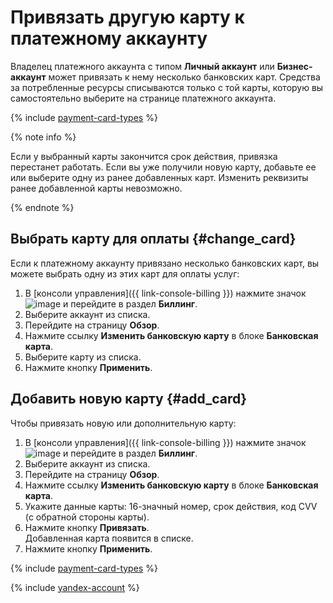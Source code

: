# Привязать другую карту к платежному аккаунту

Владелец платежного аккаунта с типом **Личный аккаунт** или **Бизнес-аккаунт** может привязать к нему несколько банковских карт.
Средства за потребленные ресурсы списываются только с той карты, которую вы самостоятельно выберите на странице платежного аккаунта.

{% include [payment-card-types](../_includes/payment-card-types.md) %}

{% note info %}

Если у выбранный карты закончится срок действия, привязка перестанет работать. Если вы уже получили новую карту, добавьте ее или выберите одну из ранее добавленных карт. Изменить реквизиты ранее добавленной карты невозможно.

{% endnote %}

## Выбрать карту для оплаты {#change_card}

Если к платежному аккаунту привязано несколько банковских карт, вы можете выбрать одну из этих карт для оплаты услуг:
1. В [консоли управления]({{ link-console-billing }}) нажмите значок ![image](../../_assets/ugly-sandwich.svg) и перейдите в раздел **Биллинг**.
2. Выберите аккаунт из списка.
1. Перейдите на страницу **Обзор**.
1. Нажмите ссылку **Изменить банковскую карту** в блоке **Банковская карта**.
1. Выберите карту из списка.
1. Нажмите кнопку **Применить**.

## Добавить новую карту {#add_card}

Чтобы привязать новую или дополнительную карту:
1. В [консоли управления]({{ link-console-billing }}) нажмите значок ![image](../../_assets/ugly-sandwich.svg) и перейдите в раздел **Биллинг**.
2. Выберите аккаунт из списка.
1. Перейдите на страницу **Обзор**.
1. Нажмите ссылку **Изменить банковскую карту** в блоке **Банковская карта**.
1. Укажите данные карты: 16-значный номер, срок действия, код CVV (с обратной стороны карты).
1. Нажмите кнопку **Привязать**.<br/>Добавленная карта появится в списке.
1. Нажмите кнопку **Применить**.

{% include [payment-card-types](../_includes/payment-card-types.md) %}

{% include [yandex-account](../_includes/payment-card-validation.md) %}
